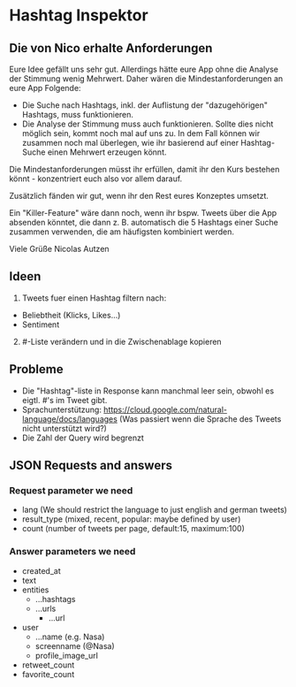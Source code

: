 # Hashtag Inspektor

## Die von Nico erhalte Anforderungen

Eure Idee gefällt uns sehr gut. Allerdings hätte eure App ohne die Analyse der Stimmung wenig Mehrwert. Daher wären die Mindestanforderungen an eure App Folgende:

- Die Suche nach Hashtags, inkl. der Auflistung der "dazugehörigen" Hashtags, muss funktionieren.
- Die Analyse der Stimmung muss auch funktionieren. Sollte dies nicht möglich sein, kommt noch mal auf uns zu. In dem Fall können wir zusammen noch mal überlegen, wie ihr basierend auf einer Hashtag-Suche einen Mehrwert erzeugen könnt.

Die Mindestanforderungen müsst ihr erfüllen, damit ihr den Kurs bestehen könnt - konzentriert euch also vor allem darauf.

Zusätzlich fänden wir gut, wenn ihr den Rest eures Konzeptes umsetzt.

Ein "Killer-Feature" wäre dann noch, wenn ihr bspw. Tweets über die App absenden könntet, die dann z. B. automatisch die 5 Hashtags einer Suche zusammen verwenden, die am häufigsten kombiniert werden.


Viele Grüße
Nicolas Autzen

## Ideen

1.    Tweets fuer einen Hashtag filtern nach:
*  Beliebtheit (Klicks, Likes…)
*  Sentiment 

2.    #-Liste verändern und in die Zwischenablage kopieren

## Probleme 
*  Die "Hashtag"-liste in Response kann manchmal leer sein, obwohl es eigtl. #'s im Tweet gibt.
*  Sprachunterstützung: https://cloud.google.com/natural-language/docs/languages (Was passiert wenn die Sprache des Tweets nicht unterstützt wird?)
*  Die Zahl der Query wird begrenzt

## JSON Requests and answers
### Request parameter we need
* lang (We should restrict the language to just english and german tweets)
* result_type (mixed, recent, popular: maybe defined by user)
* count (number of tweets per page, default:15, maximum:100)

### Answer parameters we need
* created_at
* text
* entities
    * ...hashtags
    * ...urls
        * ...url
* user
    * ...name (e.g. Nasa)
    * screenname (@Nasa)
    * profile_image_url
* retweet_count
* favorite_count


